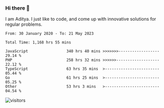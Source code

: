 ### Hi there 👋

I am Aditya. I just like to code, and come up with innovative solutions for regular problems.

<!--START_SECTION:waka-->

```text
From: 30 January 2020 - To: 21 May 2023

Total Time: 1,168 hrs 55 mins

JavaScript                 340 hrs 40 mins >>>>>>>------------------   29.14 %
PHP                        258 hrs 32 mins >>>>>>-------------------   22.12 %
TypeScript                 63 hrs 35 mins  >------------------------   05.44 %
Go                         61 hrs 25 mins  >------------------------   05.25 %
Other                      53 hrs 3 mins   >------------------------   04.54 %
```

<!--END_SECTION:waka-->

![visitors](https://visitor-badge.glitch.me/badge?page_id=BrainBuzzer.visitor-badge&left_color=green&right_color=red)
